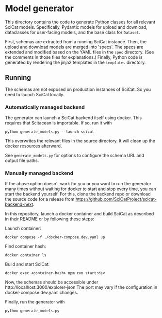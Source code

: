 # Model generator

This directory contains the code to generate Python classes for all relevant SciCat models.
Specifically, Pydantic models for upload and download, dataclasses for user-facing models, and the base class for `Dataset`.

First, schemas are extracted from a running SciCat instance.
Then, the upload and download models are merged into 'specs'.
The specs are extended and modified based on the YAML files in the `spec` directory.
(See the comments in those files for explanations.)
Finally, Python code is generated by rendering the jinja2 templates in the `templates` directory.

## Running

The schemas are not exposed on production instances of SciCat.
So you need to launch SciCat locally.

### Automatically managed backend

The generator can launch a SciCat backend itself using docker.
This requires that Scitacean is importable.
If so, run it with

```shell
python generate_models.py --launch-scicat
```

This overwrites the relevant files in the source directory.
It will clean up the docker resources afterward.

See `generate_models.py` for options to configure the schema URL and output file paths.

### Manually managed backend

If the above option doesn't work for you or you want to run the generator many times without waiting for docker to start and stop every time, you can start the backend yourself.
For this, clone the backend repo or download the source code for a release from https://github.com/SciCatProject/scicat-backend-next.

In this repository, launch a docker container and build SciCat as described in their README or by following these steps:

Launch container:

```shell
docker compose -f ./docker-compose.dev.yaml up
```

Find container hash:

```shell
docker container ls
```

Build and start SciCat:

```shell
docker exec <container-hash> npm run start:dev
```

Now, the schemas should be accessible under http://localhost:3000/explorer-json
The port may vary if the configuration in docker-compose.dev.yaml changes.

Finally, run the generator with

```shell
python generate_models.py
```
